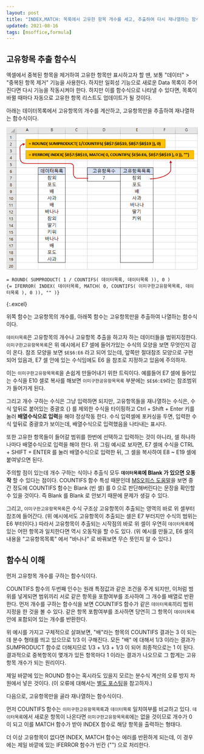 ```yaml
---
layout: post
title: "INDEX,MATCH: 목록에서 고유한 항목 개수를 세고, 추출하여 다시 재나열하는 함수식"
updated: 2021-08-16
tags: [msoffice,formula]
---
```


## 고유항목 추출 함수식

엑셀에서 중복된 항목을 제거하여 고유한 항목만 표시하고자 할 땐, 보통 "데이터" > "중복된 항목 제거" 기능을 사용한다. 하지만 일회성 기능으로 새로운 Data 목록이 주어진다면 다시 기능을 작동시켜야 한다. 하지만 이를 함수식으로 나타낼 수 있다면, 목록이 바뀔 때마다 자동으로 고유한 항목 리스트도 업데이트가 될 것이다.

아래는 데이터목록에서 고유항목의 개수를 계산하고, 고유항목만을 추출하여 재나열하는 함수식이다.

![그림00](/img/msoffice/formula/formula-0021.png)

```excel
= ROUND( SUMPRODUCT( 1 / COUNTIFS( 데이터목록, 데이터목록 )), 0 )
{= IFERROR( INDEX( 데이터목록, MATCH( 0, COUNTIFS( 이미구한고유항목목록, 데이터목록 ), 0 )), "" )}
```
{:.excel}

위쪽 함수는 고유항목의 개수를, 아래쪽 함수는 고유항목만을 추출하여 나열하는 함수식이다.

`데이터목록`은 고유항목의 개수나 고유항목 추출을 하고자 하는 데이터들을 범위지정한다. `이미구한고유항목목록`은 위 예시에서 E7 셀에 들어가있는 수식의 모양을 보면 무엇인지 감이 온다. 참조 모양을 보면 `$E$6:E6` 라고 되어 있는데, 앞쪽만 절대참조 모양으로 구현되어 있음과, E7 셀 안에 있는 수식임에도 E6 을 참조로 지정하고 있음에 주의하자.

이는 `이미구한고유항목목록`을 손쉽게 만들어내기 위한 트릭이다. 예를들어 E7 셀에 들어있는 수식을 E10 셀로 복사를 해보면 `이미구한공유항목목록` 부분에는 `$E$6:E9`라는 참조범위가 들어가게 된다.

그리고 개수 구하는 수식은 그냥 입력하면 되지만, 고유항목들을 재나열하는 수식은, 수식 앞뒤로 붙어있는 중괄호 {} 를 제외한 수식을 타이핑하고 Ctrl + Shift + Enter 키를 눌러 **배열수식으로 입력**을 해야 정상작동 한다. 수식 입력셀에 포커싱을 두면, 입력한 수식 앞뒤로 중괄호가 보이는데, 배열수식으로 입력했음을 나타내는 표시다.

또한 고유한 항목들이 들어갈 범위를 한번에 선택하고 입력하는 것이 아니라, 셀 하나하나마다 배열수식으로 입력을 해야 한다. 위 그림 예시로 보자면, E7 셀에 수식을 CTRL + SHIFT + ENTER 를 눌러 배열수식으로 입력한 뒤, 그 셀을 복사하여 E8 ~ E19 셀에 붙여넣으면 된다.

주의할 점이 있는데 개수 구하는 식이나 추출식 모두 **`데이터목록`에 Blank 가 있으면 오동작** 할 수 있다는 점이다. COUNTIFS 함수 특성 때문인데 [MS오피스 도움말](https://support.microsoft.com/ko-kr/office/countifs-%ed%95%a8%ec%88%98-dda3dc6e-f74e-4aee-88bc-aa8c2a866842?ui=ko-kr&rs=ko-kr&ad=kr)을 보면 중간 정도에 COUNTIFS 함수는 Blank (빈 셀) 를 0 으로 판단해버린다는 문장을 확인할 수 있을 것이다. 즉 Blank 를 Blank 로 안보기 때문에 문제가 생길 수 있다.

그리고, `이미구한고유항목목록`은 수식 구조상 고유항목이 추출되는 영역의 바로 위 셀부터 참조에 들어간다. (위 예시에서도 고유항목이 추출되는 셀은 E7 부터지만 수식의 범위는 E6 부터이다.) 따라서 고유항목이 추출되는 시작점의 바로 위 셀이 우연히 `데이터목록`에 있는 어떤 항목과 일치한다면 역시 오동작을 할 수도 있다. (위 예시를 만들고, E6 셀의 내용을 "고유항목목록" 에서 "바나나" 로 바꿔보면 무슨 뜻인지 알 수 있다.)

## 함수식 이해

먼저 고유항목 개수를 구하는 함수식이다.

COUNTIFS 함수의 두번째 인수는 원래 특정값과 같은 조건을 주게 되지만, 이처럼 범위를 넣게되면 범위끼리 서로 같은 항목을 포함여부를 조사하여 그 개수를 배열로 반환한다. 먼저 개수를 구하는 함수식을 보면 COUNTIFS 함수가 같은 `데이터목록`끼리 범위 지정을 한 것을 볼 수 있다. 같은 항목 포함여부를 조사하면 당연히 그 항목이 `데이터목록` 안에 포함되어 있는 개수를 반환한다.

위 예시를 가지고 구체적으로 살펴보면, "배"라는 항목의 COUNTIFS 결과는 3 이 되는데 분수 형태를 띄고 있으므로 1/3 이 구해진다. 모든 "배" 에 대해서 1/3 이라는 결과가 SUMPRODUCT 함수로 더해지므로 1/3 + 1/3 + 1/3 이 되어 최종적으로는 1 이 된다. 결과적으로 중복항목이 몇개가 있든 항목마다 1 이라는 결과가 나오므로 그 합계는 고유항목 개수가 되는 원리이다.

제일 바깥에 있는 ROUND 함수는 혹시라도 있을지 모르는 분수식 계산의 오류 방지 차원에서 넣은 것이다. (이 오류에 대해서는 [별도 포스팅](https://tezblog.github.io/post/excel-floating-number-calculation-problem)을 참고하자.)

다음으로, 고유항목만을 골라 재나열하는 함수식이다.

먼저 COUNTIFS 함수는 `이미구한고유항목목록`과 `데이터목록` 일치여부를 비교하고 있다. `데이터목록`에서 새로운 항목이 나온다면 `이미구한고유항목목록`에는 없을 것이므로 개수가 0 이 되고 이를 MATCH 함수가 받아 INDEX 함수로 해당 항목을 출력하는 형태다.

더 이상 고유항목이 없다면 INDEX, MATCH 함수는 에러를 반환하게 되는데, 이 경우에는 제일 바깥에 있는 IFERROR 함수가 빈칸 ("") 으로 처리한다.